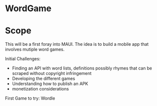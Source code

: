 # WordGame

# Scope
This will be a first foray into MAUI.  The idea is to build a mobile app that involves mutiple word games. 

Initial Challenges:
* Finding an API with word lists, definitions possibly rhymes that can be scraped without copyright infringement
* Developing the different games
* Understanding how to publish an APK
* monetization considerations


First Game to try:  Wordle
